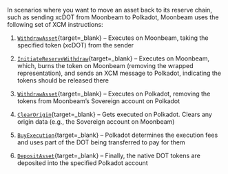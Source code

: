 In scenarios where you want to move an asset back to its reserve chain, such as sending xcDOT from Moonbeam to Polkadot, Moonbeam uses the following set of XCM instructions:

1. [`WithdrawAsset`](/builders/interoperability/xcm/core-concepts/instructions/#withdraw-asset){target=_blank} – Executes on Moonbeam, taking the specified token (xcDOT) from the sender

2. [`InitiateReserveWithdraw`](/builders/interoperability/xcm/core-concepts/instructions/#initiate-reserve-withdraw){target=_blank} – Executes on Moonbeam, which, burns the token on Moonbeam (removing the wrapped representation), and sends an XCM message to Polkadot, indicating the tokens should be released there 

3. [`WithdrawAsset`](/builders/interoperability/xcm/core-concepts/instructions/#withdraw-asset){target=_blank} – Executes on Polkadot, removing the tokens from Moonbeam’s Sovereign account on Polkadot

4. [`ClearOrigin`](/builders/interoperability/xcm/core-concepts/instructions/#clear-origin){target=_blank} – Gets executed on Polkadot. Clears any origin data (e.g., the Sovereign account on Moonbeam)

5. [`BuyExecution`](/builders/interoperability/xcm/core-concepts/instructions/#buy-execution){target=_blank} – Polkadot determines the execution fees and uses part of the DOT being transferred to pay for them

6. [`DepositAsset`](/builders/interoperability/xcm/core-concepts/instructions/#deposit-asset){target=_blank} – Finally, the native DOT tokens are deposited into the specified Polkadot account
